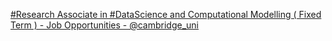 [#Research Associate in #DataScience and Computational Modelling ( Fixed Term ) - Job Opportunities - @cambridge_uni](https://qi.tc/qi/113402)